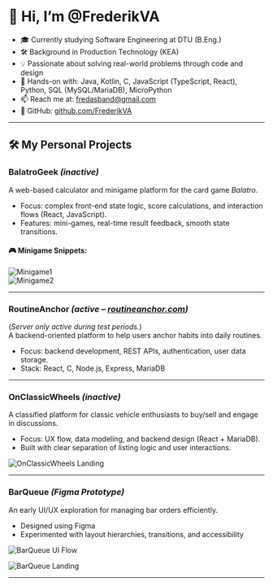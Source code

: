 # 👋 Hi, I’m @FrederikVA

- 🎓 Currently studying Software Engineering at DTU (B.Eng.)
- 🛠 Background in Production Technology (KEA)
- 💡 Passionate about solving real-world problems through code and design
- 🧠 Hands-on with: Java, Kotlin, C, JavaScript (TypeScript, React), Python, SQL (MySQL/MariaDB), MicroPython
- 📫 Reach me at: fredasband@gmail.com
- 🔗 GitHub: [github.com/FrederikVA](https://github.com/FrederikVA)

---

## 🛠 My Personal Projects

### **BalatroGeek** *(inactive)*
A web-based calculator and minigame platform for the card game *Balatro*.
- Focus: complex front-end state logic, score calculations, and interaction flows (React, JavaScript).
- Features: mini-games, real-time result feedback, smooth state transitions.

#### 🎮 Minigame Snippets:
![Minigame1](./screenshots/minigame1.gif)  
![Minigame2](./screenshots/minigame2.gif)

---

### **RoutineAnchor** *(active – [routineanchor.com](https://routineanchor.com))*
(*Server only active during test periods.*)  
A backend-oriented platform to help users anchor habits into daily routines.
- Focus: backend development, REST APIs, authentication, user data storage.
- Stack: React, C, Node.js, Express, MariaDB

---

### **OnClassicWheels** *(inactive)*
A classified platform for classic vehicle enthusiasts to buy/sell and engage in discussions.
- Focus: UX flow, data modeling, and backend design (React + MariaDB).
- Built with clear separation of listing logic and user interactions.

![OnClassicWheels Landing](./screenshots/onclassicwheelLanding.png)

---

### **BarQueue** *(Figma Prototype)*
An early UI/UX exploration for managing bar orders efficiently.
- Designed using Figma
- Experimented with layout hierarchies, transitions, and accessibility

![BarQueue UI Flow](./screenshots/FigmaBarQueue.png)

![BarQueue Landing](./screenshots/BarQueueLanding.png)  

---


<!--
## 🧪 To Do
- Add links to GitHub repos for each project
- Possibly break out project folders
- Optimize GIF sizes for mobile
- Add README to each project folder
-->
